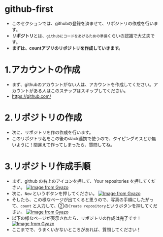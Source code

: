 # github-first
- このセクションでは、githubの登録を済ませて、リポジトリの作成を行います。
- **リポジトリ**とは、`githubにコードをあげるための準備`くらいの認識で大丈夫です。
- **まずは、countアプリのリポジトリを作成していきます。**

# 1.アカウントの作成
- まず、githubのアカウントがない人は、アカウントを作成してください。アカウントがある人はこのステップはスキップしてください。
- https://github.com/

# 2.リポジトリの作成
- 次に、リポジトリを作の作成を行います。
- このリポジトリ名をこの後のslack連携で使うので、タイピングミスとか無いように！間違えて作ってしまったら、質問してね。

# 3.リポジトリ作成手順
- まず、github の右上のアイコンを押して、Your repositories を押してください。
[![Image from Gyazo](https://i.gyazo.com/ef3f0eaabdceb5b0161af40c0e5416a9.png)](https://gyazo.com/ef3f0eaabdceb5b0161af40c0e5416a9)
- 次に、`New` というボタンを押してください。
[![Image from Gyazo](https://i.gyazo.com/71392be32ff9cef8e8de12f3a2d36130.png)](https://gyazo.com/71392be32ff9cef8e8de12f3a2d36130)
- そしたら、この様なページが出てくると思うので、写真の手順にしたがって、`count` と入力して、②の`Create repository`というボタンを押してください。
[![Image from Gyazo](https://i.gyazo.com/eef63f122bf1b63fbaa0496d61995854.png)](https://gyazo.com/eef63f122bf1b63fbaa0496d61995854)
- 以下の様なページが表示されたら、リポジトリの作成は完了です！
[![Image from Gyazo](https://i.gyazo.com/1e6a7300b49485096aa9cf922ce40aad.png)](https://gyazo.com/1e6a7300b49485096aa9cf922ce40aad)
- ここまでで、うまくいかないところがあれば、質問してください！
